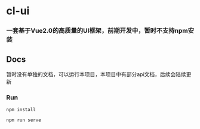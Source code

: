 # cl-ui

### 一套基于Vue2.0的高质量的UI框架，前期开发中，暂时不支持npm安装

## Docs

暂时没有单独的文档，可以运行本项目，本项目中有部分api文档，后续会陆续更新

### Run
```
npm install

npm run serve
```
